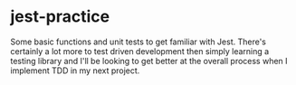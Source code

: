 # jest-practice

Some basic functions and unit tests to get familiar with Jest.  There's certainly a lot more to test driven development then simply learning a testing library and I'll be looking to get better at the overall process when I implement TDD in my next project.
